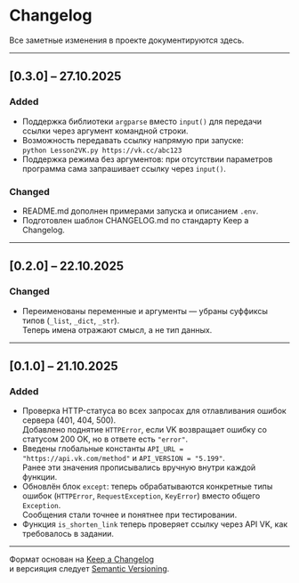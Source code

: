 # Changelog
Все заметные изменения в проекте документируются здесь.

---

## [0.3.0] – 27.10.2025
### Added
- Поддержка библиотеки `argparse` вместо `input()` для передачи ссылки через аргумент командной строки.
- Возможность передавать ссылку напрямую при запуске:  
  `python Lesson2VK.py https://vk.cc/abc123`
- Поддержка режима без аргументов: при отсутствии параметров программа сама запрашивает ссылку через `input()`.

### Changed
- README.md дополнен примерами запуска и описанием `.env`.
- Подготовлен шаблон CHANGELOG.md по стандарту Keep a Changelog.

---

## [0.2.0] – 22.10.2025
### Changed
- Переименованы переменные и аргументы — убраны суффиксы типов (`_list`, `_dict`, `_str`).  
  Теперь имена отражают смысл, а не тип данных.

---

## [0.1.0] – 21.10.2025
### Added
- Проверка HTTP-статуса во всех запросах для отлавливания ошибок сервера (401, 404, 500).  
  Добавлено поднятие `HTTPError`, если VK возвращает ошибку со статусом 200 OK, но в ответе есть `"error"`.
- Введены глобальные константы `API_URL = "https://api.vk.com/method"` и `API_VERSION = "5.199"`.  
  Ранее эти значения прописывались вручную внутри каждой функции.
- Обновлён блок `except`: теперь обрабатываются конкретные типы ошибок (`HTTPError`, `RequestException`, `KeyError`) вместо общего `Exception`.  
  Сообщения стали точнее и понятнее при тестировании.
- Функция `is_shorten_link` теперь проверяет ссылку через API VK, как требовалось в задании.

---

Формат основан на [Keep a Changelog](https://keepachangelog.com/ru/1.0.0/)  
и версияция следует [Semantic Versioning](https://semver.org/lang/ru/).
